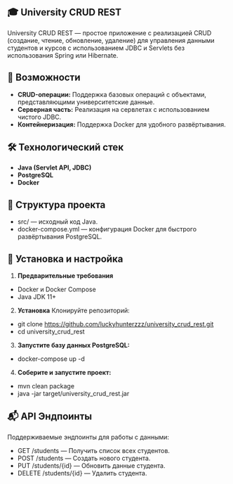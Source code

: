 ## 🎓 University CRUD REST
University CRUD REST — простое приложение с реализацией CRUD (создание, чтение, обновление, удаление) для управления данными студентов и курсов с использованием JDBC и Servlets без использования Spring или Hibernate.

## 🚀 Возможности
- **CRUD-операции:** Поддержка базовых операций с объектами, представляющими университетские данные.
- **Серверная часть:** Реализация на сервлетах с использованием чистого JDBC.
- **Контейнеризация:** Поддержка Docker для удобного развёртывания.
## 🛠 Технологический стек
- **Java (Servlet API, JDBC)**
- **PostgreSQL**
- **Docker**
## 📂 Структура проекта
- src/ — исходный код Java.
- docker-compose.yml — конфигурация Docker для быстрого развёртывания PostgreSQL.
## 🔧 Установка и настройка
1.  **Предварительные требования**
- Docker и Docker Compose
- Java JDK 11+

2. **Установка**
Клонируйте репозиторий:
- git clone https://github.com/luckyhunterzzz/university_crud_rest.git
- cd university_crud_rest

3. **Запустите базу данных PostgreSQL:**
- docker-compose up -d

4. **Соберите и запустите проект:**
- mvn clean package
- java -jar target/university_crud_rest.jar

## 📬 API Эндпоинты
Поддерживаемые эндпоинты для работы с данными:

- GET /students — Получить список всех студентов.
- POST /students — Создать нового студента.
- PUT /students/{id} — Обновить данные студента.
- DELETE /students/{id} — Удалить студента.
